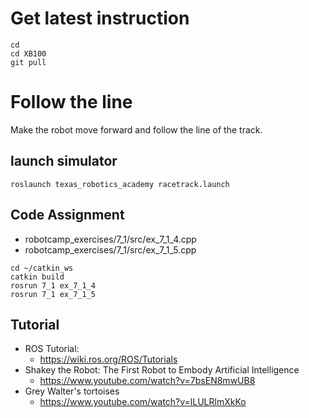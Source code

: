 # Get latest instruction 
```
cd
cd XB100
git pull
```

# Follow the line 
Make the robot move forward and follow the line of the track.


## launch simulator 
```
roslaunch texas_robotics_academy racetrack.launch
```

## Code Assignment
* robotcamp_exercises/7_1/src/ex_7_1_4.cpp
* robotcamp_exercises/7_1/src/ex_7_1_5.cpp
```
cd ~/catkin_ws
catkin build
rosrun 7_1 ex_7_1_4
rosrun 7_1 ex_7_1_5
```

## Tutorial 
* ROS Tutorial:
  * https://wiki.ros.org/ROS/Tutorials
* Shakey the Robot: The First Robot to Embody Artificial Intelligence
  * https://www.youtube.com/watch?v=7bsEN8mwUB8
* Grey Walter's tortoises
  * https://www.youtube.com/watch?v=lLULRlmXkKo

